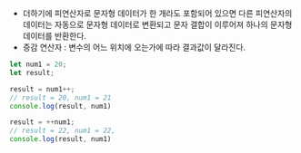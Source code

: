 - 더하기에 피연산자로 문자형 데이터가 한 개라도 포함되어 있으면 다른 피연산자의 데이터는 자동으로 문자형 데이터로 변환되고 문자 결합이 이루어져 하나의 문자형 데이터를 반환한다.
- 증감 연산자 : 변수의 어느 위치에 오는가에 따라 결과값이 달라진다.

```javascript
let num1 = 20;
let result;

result = num1++;
// result = 20, num1 = 21
console.log(result, num1)

result = ++num1;
// result = 22, num1 = 22,
console.log(result, num1)
```

